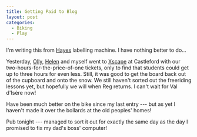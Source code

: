 ```yaml
---
title: Getting Paid to Blog
layout: post
categories:
  - Biking
  - Play
---
```

I'm writing this from [Hayes](http://www.hayesgardenworld.co.uk) labelling machine. I have nothing better to do...

Yesterday, [Olly](https://pictures.scholesmafia.co.uk/index.php/?profile=10), [Helen](https://pictures.scholesmafia.co.uk/index.php/?profile=5) and myself went to [Xscape](http://www.xscape.co.uk) at Castleford with our two-hours-for-the-price-of-one tickets, only to find that students could get up to three hours for even less. Still, it was good to get the board back out of the cupboard and onto the snow. We still haven't sorted out the freeriding lessons yet, but hopefully we will when Reg returns. I can't wait for Val d'Isère now!

Have been much better on the bike since my last entry --- but as yet I haven't made it over the bollards at the old peoples' homes!

Pub tonight --- managed to sort it out for exactly the same day as the day I promised to fix my dad's boss' computer!